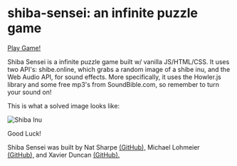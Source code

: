 # shiba-sensei: an infinite puzzle game
<a href=https://shiba-sensei.web.app/>Play Game!</a>

Shiba Sensei is a infinite puzzle game built w/ vanilla JS/HTML/CSS. It uses two API's: shibe.online, which grabs a random image of a shibe inu, and the Web Audio API, for sound effects. More specifically, it uses the Howler.js library and some free mp3's from SoundBible.com, so remember to turn your sound on!

This is what a solved image looks like:

![Shiba Inu](https://shiba-sensei.web.app/images/sensei.jpg)

Good Luck!

Shiba Sensei was built by Nat Sharpe <a href=https://github.com/nat-sharpe target="_blank"/>(GitHub),</a> Michael Lohmeier 
<br><a href=https://github.com/mjlohmeier target="_blank"/>(GitHub),</a> and Xavier Duncan <a href=https://github.com/xmd404/ target="_blank">(GitHub).</a>

